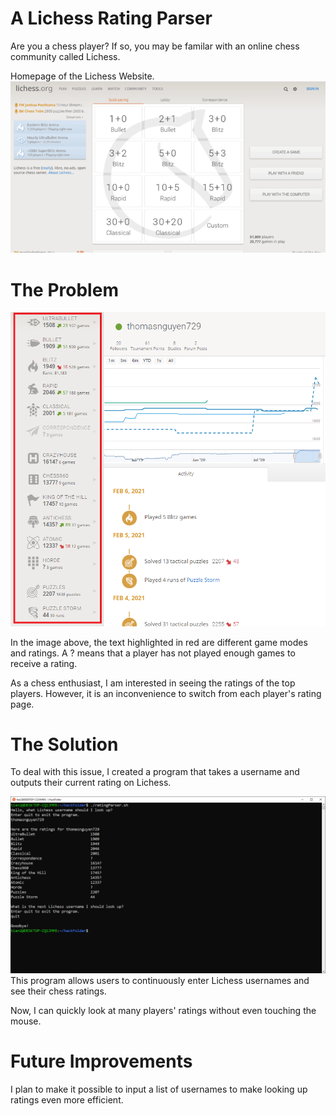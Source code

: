 # A Lichess Rating Parser

Are you a chess player? If so, you may be familar with an online chess community called Lichess.

Homepage of the Lichess Website.
![Lichess Home Screen](screenshots/lichessHome.png)

# The Problem
![Example Ratings](screenshots/ratings.png)

In the image above, the text highlighted in red are different game modes and ratings. A ? means that a player has not played enough games to receive a rating.

As a chess enthusiast, I am interested in seeing the ratings of the top players. However, it is an inconvenience to switch from each player's rating page. 


# The Solution
To deal with this issue, I created a program that takes a username and outputs their current rating on Lichess.

![Screenshot of Program](screenshots/screenshot.png)
This program allows users to continuously enter Lichess usernames and see their chess ratings. 
 
Now, I can quickly look at many players' ratings without even touching the mouse.

# Future Improvements
I plan to make it possible to input a list of usernames to make looking up ratings even more efficient.
